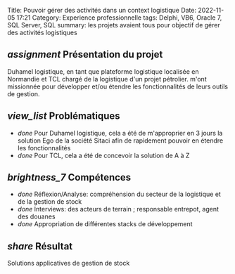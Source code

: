 Title: Pouvoir gérer des activités dans un context logistique
Date: 2022-11-05 17:21
Category: Experience professionnelle
tags: Delphi, VB6, Oracle 7, SQL Server, SQL
summary: les projets avaient tous pour objectif de gérer des activités logistiques 

## <i class="medium material-icons">assignment</i> Présentation du projet

Duhamel logistique, en tant que plateforme logistique localisée en Normandie et TCL chargé de la logistique d'un projet pétrolier. 
m'ont missionnée pour développer et/ou étendre les fonctionnalités de leurs outils de gestion. 

## <i class="medium material-icons">view_list</i> Problématiques

 - <i class="tiny material-icons">done</i> Pour Duhamel logistique, cela a été de m'approprier en 3 jours la solution Ego de la société Sitaci afin de rapidement pouvoir en étendre les fonctionnalités
 - <i class="tiny material-icons">done</i> Pour TCL, cela a été de concevoir la solution de A à Z

## <i class="medium material-icons">brightness_7</i> Compétences 

- <i class="tiny material-icons">done</i> Réflexion/Analyse: compréhension du secteur de la logistique et de la gestion de stock
- <i class="tiny material-icons">done</i> Interviews: des acteurs de terrain ; responsable entrepot, agent des douanes
- <i class="tiny material-icons">done</i> Appropriation de différentes stacks de développement

## <i class="medium material-icons">share</i> Résultat

Solutions applicatives de gestion de stock


